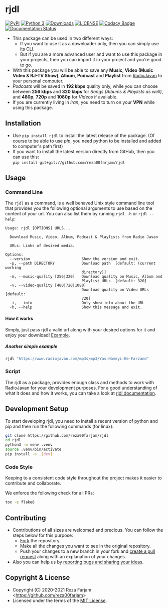 ﻿# rjdl

[![PyPI](https://img.shields.io/badge/pypi-v1.1.0-blue)](https://pypi.org/project/rjdl/) [![Python 3](https://img.shields.io/badge/python-3.10-blue)](https://pypi.org/project/rjdl/) [![Downloads](https://pepy.tech/badge/rjdl)](https://pepy.tech/project/rjdl) [![LICENSE](https://img.shields.io/badge/license-MIT-green)](https://github.com/reza00farjam/rjdl/blob/master/LICENSE) [![Codacy Badge](https://app.codacy.com/project/badge/Grade/ea5df880a3fa4136824c887af12f4f38)](https://www.codacy.com/gh/reza00farjam/rjdl/dashboard?utm_source=github.com&amp;utm_medium=referral&amp;utm_content=reza00farjam/rjdl&amp;utm_campaign=Badge_Grade) [![Documentation Status](https://readthedocs.org/projects/rjdl/badge/?version=latest)](https://rjdl.readthedocs.io/en/latest/?badge=latest)

* This package can be used in two different ways:  
  * If you want to use it as a downloader only, then you can simply use its CLI.  
  * But if you are a more advanced user and want to use this package in your projects, then you can import it in your project and you're good to go.
* With this package you will be able to save any **Music**, **Video (Music Video & RJ-TV Show)**, **Album**, **Podcast** and **Playlist** from [RadioJavan](https://www.radiojavan.com/) to your personal computer.  
* *Podcasts* will be saved in **192 kbps** quality only, while you can choose between **256 kbps** and **320 kbps** for *Songs (Albums & Playlists as well)*, and **480p**, **720p** and **1080p** for *Videos* if available.  
* If you are currently living in *Iran*, you need to turn on your **VPN** while using this package.

## Installation

* Use `pip install rjdl` to install the latest release of the package. (Of course to be able to use *pip*, you need python to be installed and added to computer's path first)  
* If you want to install the latest version directly from GitHub, then you can use this:  
`pip install git+git://github.com/reza00farjam/rjdl`  

## Usage

### Command Line

The ```rjdl``` as a command, is a well behaved Unix style command line tool that provides you the following optional arguments to use based on the content of your url. You can also list them by running `rjdl -h` or `rjdl --help`:

```text
Usage: rjdl [OPTIONS] URLS...

  Download Music, Video, Album, Podcast & Playlists from Radio Javan

  URLs: Links of desired media.

Options:
  --version                       Show the version and exit.
  -p, --path DIRECTORY            Download path  [default: (current working
                                  directory)]
  -m, --music-quality [256|320]   Download quality on Music, Album and
                                  Playlist URLs  [default: 320]
  -v, --video-quality [480|720|1080]
                                  Download quality on Video URLs  [default:
                                  720]
  -i, --info                      Only show info about the URL
  -h, --help                      Show this message and exit.
```

#### How it works

Simply, just pass rjdl a valid url along with your desired options for it and enjoy your download!
[Example](https://github.com/reza00farjam/rjdl/blob/61ffe179a944d196042071e7d2cefb26046c79e9/example.gif?raw=true).

##### Another simple example

```bash
rjdl "https://www.radiojavan.com/mp3s/mp3/Yas-Nameyi-Be-Farzand"
```

### Script

The rjdl as a package, provides enough class and methods to work with RadioJavan for your
development purposes. For a good understanding of what it does and how it works, you can take a look at
[rjdl documentation](https://rjdl.readthedocs.io/en/latest/).

## Development Setup

To start developing rjdl, you need to install a recent version of python and pip and then run the following commands (for linux):

```bash
git clone https://github.com/reza00farjam/rjdl
cd rjdl
python3 -m venv .venv
source .venv/bin/activate
pip install -e .[dev]
```

### Code Style

Keeping to a consistent code style throughout the project makes it easier to contribute and collaborate.

We enforce the following check for all PRs:

```bash
tox -e flake8
```

## Contributing

* Contributions of all sizes are welcomed and precious. You can follow the steps below for this purpose:
  * [Fork](https://github.com/reza00farjam/rjdl/fork) the repository.  
  * Make all the changes you want to see in the original repository.  
  * Push your changes to a new branch in your fork and [create a pull request](https://github.com/reza00farjam/rjdl/compare) along with an explanation of your changes.
* Also you can help us by [reporting bugs and sharing your ideas](https://github.com/reza00farjam/rjdl/issues/new).  

## Copyright & License

* Copyright (C) 2020-2021 Reza Farjam <<https://github.com/reza00farjam>>  
* Licensed under the terms of the [MIT License](https://github.com/reza00farjam/rjdl/blob/master/LICENSE).  
